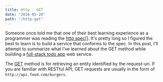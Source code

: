 ```yaml
---
title: Http - GET
date: "2016-05-28"
path: "/http-get"
---
```


Someone once told me that one of their best learning experience as a programmer was reading the [http spec](https://www.w3.org/Protocols/rfc2616/rfc2616.html)[]. It's pretty long so I figured the best to learn is to build a service that conforms to the spec. In this post, I'll attempt to summarize what I've learned about the GET method while building a [full-stack todo app](http://github.com/kprakobkit/todo-clj) web service.

The [GET](https://www.w3.org/Protocols/rfc2616/rfc2616-sec9.html#sec9.3) method is for retrieving an entity identified by the request-uri. If you are familiar with RESTful API, GET requests are usually in the form of `http://api.food.com/burgers`.
